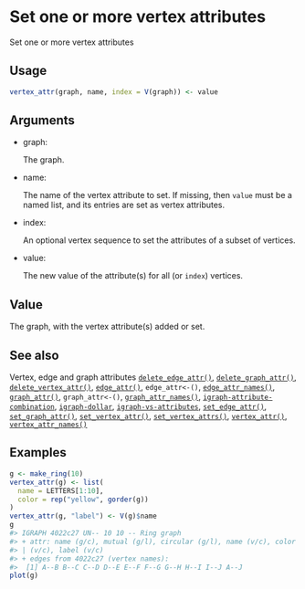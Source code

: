 # Set one or more vertex attributes

Set one or more vertex attributes

## Usage

``` r
vertex_attr(graph, name, index = V(graph)) <- value
```

## Arguments

- graph:

  The graph.

- name:

  The name of the vertex attribute to set. If missing, then `value` must
  be a named list, and its entries are set as vertex attributes.

- index:

  An optional vertex sequence to set the attributes of a subset of
  vertices.

- value:

  The new value of the attribute(s) for all (or `index`) vertices.

## Value

The graph, with the vertex attribute(s) added or set.

## See also

Vertex, edge and graph attributes
[`delete_edge_attr()`](https://r.igraph.org/reference/delete_edge_attr.md),
[`delete_graph_attr()`](https://r.igraph.org/reference/delete_graph_attr.md),
[`delete_vertex_attr()`](https://r.igraph.org/reference/delete_vertex_attr.md),
[`edge_attr()`](https://r.igraph.org/reference/edge_attr.md),
`edge_attr<-()`,
[`edge_attr_names()`](https://r.igraph.org/reference/edge_attr_names.md),
[`graph_attr()`](https://r.igraph.org/reference/graph_attr.md),
`graph_attr<-()`,
[`graph_attr_names()`](https://r.igraph.org/reference/graph_attr_names.md),
[`igraph-attribute-combination`](https://r.igraph.org/reference/igraph-attribute-combination.md),
[`igraph-dollar`](https://r.igraph.org/reference/igraph-dollar.md),
[`igraph-vs-attributes`](https://r.igraph.org/reference/igraph-vs-attributes.md),
[`set_edge_attr()`](https://r.igraph.org/reference/set_edge_attr.md),
[`set_graph_attr()`](https://r.igraph.org/reference/set_graph_attr.md),
[`set_vertex_attr()`](https://r.igraph.org/reference/set_vertex_attr.md),
[`set_vertex_attrs()`](https://r.igraph.org/reference/set_vertex_attrs.md),
[`vertex_attr()`](https://r.igraph.org/reference/vertex_attr.md),
[`vertex_attr_names()`](https://r.igraph.org/reference/vertex_attr_names.md)

## Examples

``` r
g <- make_ring(10)
vertex_attr(g) <- list(
  name = LETTERS[1:10],
  color = rep("yellow", gorder(g))
)
vertex_attr(g, "label") <- V(g)$name
g
#> IGRAPH 4022c27 UN-- 10 10 -- Ring graph
#> + attr: name (g/c), mutual (g/l), circular (g/l), name (v/c), color
#> | (v/c), label (v/c)
#> + edges from 4022c27 (vertex names):
#>  [1] A--B B--C C--D D--E E--F F--G G--H H--I I--J A--J
plot(g)
```
